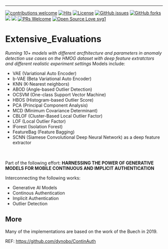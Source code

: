 ___
[![contributions welcome](https://img.shields.io/badge/contributions-welcome-brightgreen.svg?style=flat)](https://github.com/dwyl/esta/issues) [![Hits](https://hits.seeyoufarm.com/api/count/incr/badge.svg?url=https%3A%2F%2Fgithub.com%2FUW-CIA&count_bg=%2379C83D&title_bg=%23555555&icon=&icon_color=%23E7E7E7&title=users&edge_flat=false)](https://hits.seeyoufarm.com)
[![License](https://img.shields.io/pypi/l/mia.svg)]() 
<a href="https://https://github.com/UW-CIA/Extensive_Evaluations/issues"><img alt="GitHub issues" src="https://img.shields.io/github/issues/UW-CIA/Extensive_Evaluations"></a>
<a href="https://github.com/kaiiyer/UW-CIA/Extensive_Evaluations"><img alt="GitHub forks" src="https://img.shields.io/github/forks/UW-CIA/Extensive_Evaluations"></a>
<a href="https://github.com/UW-CIA/Extensive_Evaluations/graphs/contributors" alt="Contributors">
<img src="https://img.shields.io/github/contributors/UW-CIA/Extensive_Evaluations" /></a>
<a href="https://github.com/UW-CIA/Extensive_Evaluations/graphs/stars" alt="Stars">
<img src="https://img.shields.io/github/stars/UW-CIA/Extensive_Evaluations" /></a>
[![PRs Welcome](https://img.shields.io/badge/PRs-welcome-brightgreen.svg?style=shields)](http://makeapullrequest.com)
[![Open Source Love svg1](https://badges.frapsoft.com/os/v3/open-source.svg?v=103)](https://github.com/ellerbrock/open-source-badges/)


# Extensive_Evaluations
*Running 10+ models with different arcfhitecture and parameters in anomaly detection use cases on the HMOG dataset with deep feature extratctors and different realistic experiment settings* 
Models include: 
* VAE (Variational Auto Encoder) 
* b-VAE (Beta Variational Auto Encoder) 
* KNN (K-Nearest neighbors)
* ABOD (Angle-based Outlier Detection)
* OCSVM (One-class Support Vector Machine) 
* HBOS (Histogram-based Outlier Score)
* PCA  (Principal Component Analysis) 
* MCD (Minimum Covariance Determinant)
* CBLOF (Cluster-Based Local Outlier Factor)
* LOF (Local Outlier Factor)
* IForest (Isolation Forest)
* FeatureBag (Feature Bagging) 
* SCNN (Siamese Convolutional Deep Neural Network) as a deep feature extractor 

<br> <br> 
Part of the following effort: 
**HARNESSING THE POWER OF GENERATIVE MODELS FOR MOBILE CONTINUOUS AND IMPLICIT AUTHENTICATION**

Interconnecting the following works: 
* Generative AI Models
* Continous Authentication 
* Implicit Authentication 
* Outlier Detection 

## More 

Many of the implementations are based on the work of the Buech in 2019. 

REF: https://github.com/dynobo/ContinAuth
